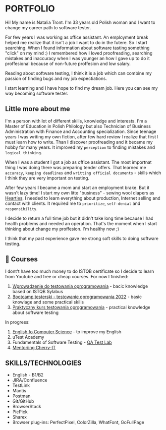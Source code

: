 # PORTFOLIO

Hi! My name is Natalia Tront. I'm 33 years old Polish woman and I want to change my career path to software tester.

For few years I was working as office assistant. An employment break helped me realize that it isn't a job I want to do in the futere. So I start searching.
When I found information about software tasting something "click" on my mind :) I remembered how I loved proofreading, searching mistakes and inaccuracy when I was younger an how I gave up to do it proffesional because of non-future proffesion and low salary.

Reading about software testing, I think it is a job which can combine my passion of finding bugs and my job expectiations.

I start learning and I have hope to find my dream job. Here you can see my way becoming software tester.

## Little more about me
I'm a person with lot of different skills, knowledge and interests. I'm a Master of Education in Polish Philology but also Technician of Business Administration with Finance and Accounting specialization. Since teenage years I was writing my own fiction, after few hard review I realize that first I must learn how to write. Than I discover proofreading and it became my hobby for many years. It improved my `perception` to finding mistakes and `logical thinking`.

When I was a student I got a job as office assistant. The most importnat thing I was doing there was preparing tender offers. That learned me `accuracy`, `keeping deadlines` and `writting official documents` - skills which I think they are very important on testing.

After few years I became a mom and start an employment brake. But it wasn't lazy time! I start my own litte "business" - sewing wool diapers as [Hearties](https://www.facebook.com/Hearties/). I needed to learn everything about production, Internet selling and contact with clients. It required me to `prioritize`, `self-denial` and `responsibility`.

I decide to return a full time job but it didn't take long time because I had health problems and needed an operation. That's the moment when I start thinking about change my proffesion. I'm healthy now ;)

I think that my past experience gave me strong soft skills to doing software testing.

## 📖 Courses
I dont't have too much money to do ISTQB certificate so I decide to learn from Youtube and free or cheap courses. For now I finished:
1. [Wprowadzenie do testowania oprogramowania](https://navoica.pl/courses/course-v1:ZPSB+WTO1+2022_WTO1/about) - bacic knowledge based on ISTQB Sylabus
2. [Bootcamp testerski - testowanie oprogramowania 2022](https://www.udemy.com/course/bootcamp-testerski-tester-oprogramowania) - basic knowlage and some practical skills
3. [Praktyczny kurs testowania oprogramowania](https://www.udemy.com/course/praktyczny-kurs-testowania-oprogramowania) - practical knowledge about software testing

In progress:
1. [English fo Computer Science](https://navoica.pl/courses/course-v1:PolitechnikaKrakowska+SJO_4+2022/about) - to improve my English
2. uTest Academy
3. Fundamentals of Software Testing - [QA Test Lab](https://qatestlab.com/)
4. [Mentoriing Cherry-IT](http://cherry-it.pl/)

## SKILLS/TECHNOLOGIES
- English - B1/B2
- JIRA/Confluence
- TestLink
- Mantis
- Postman
- Git/GitHub
- BrowserStack
- PicPick
- Sharex
- Browser plug-ins: PerfectPixel, ColorZilla, WhatFont, GoFullPage

